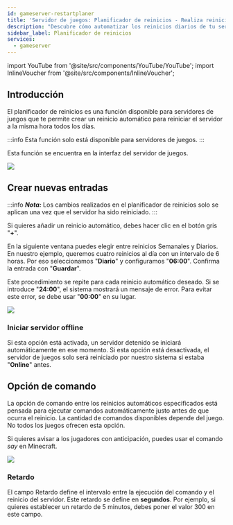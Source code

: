 ```yaml
---
id: gameserver-restartplaner
title: 'Servidor de juegos: Planificador de reinicios - Realiza reinicios automáticos del servidor'
description: "Descubre cómo automatizar los reinicios diarios de tu servidor de juegos para mejorar el rendimiento y la disponibilidad → Aprende más ahora"
sidebar_label: Planificador de reinicios
services:
  - gameserver
---
```


import YouTube from '@site/src/components/YouTube/YouTube';
import InlineVoucher from '@site/src/components/InlineVoucher';

## Introducción
El planificador de reinicios es una función disponible para servidores de juegos que te permite crear un reinicio automático para reiniciar el servidor a la misma hora todos los días.

<YouTube videoId="bcsAePevPnY" imageSrc="https://screensaver01.zap-hosting.com/index.php/s/pNsgKBQQGEC3tPj/preview" title="¡Cómo configurar un PLANIFICADOR DE REINICIOS para tu servidor!" description="¿Sientes que entiendes mejor cuando ves las cosas en acción? ¡Te tenemos cubierto! Sumérgete en nuestro video que te lo explica todo. Ya sea que tengas prisa o prefieras absorber la información de la forma más entretenida posible."/>

:::info
Esta función solo está disponible para servidores de juegos.
:::

Esta función se encuentra en la interfaz del servidor de juegos.

![](https://screensaver01.zap-hosting.com/index.php/s/doBQoGw3kTj8o6r/preview)

<InlineVoucher />

## Crear nuevas entradas

:::info
***Nota:*** Los cambios realizados en el planificador de reinicios solo se aplican una vez que el servidor ha sido reiniciado.
:::

Si quieres añadir un reinicio automático, debes hacer clic en el botón gris "**+**".

En la siguiente ventana puedes elegir entre reinicios Semanales y Diarios. En nuestro ejemplo, queremos cuatro reinicios al día con un intervalo de 6 horas. Por eso seleccionamos "**Diario**" y configuramos "**06:00**". Confirma la entrada con "**Guardar**".

Este procedimiento se repite para cada reinicio automático deseado. Si se introduce "**24:00**", el sistema mostrará un mensaje de error. Para evitar este error, se debe usar "**00:00**" en su lugar.

![](https://screensaver01.zap-hosting.com/index.php/s/j4nyS4efsKTinBS/preview)

### Iniciar servidor offline

Si esta opción está activada, un servidor detenido se iniciará automáticamente en ese momento. Si esta opción está desactivada, el servidor de juegos solo será reiniciado por nuestro sistema si estaba "**Online**" antes.

## Opción de comando

La opción de comando entre los reinicios automáticos especificados está pensada para ejecutar comandos automáticamente justo antes de que ocurra el reinicio. La cantidad de comandos disponibles depende del juego. No todos los juegos ofrecen esta opción.

Si quieres avisar a los jugadores con anticipación, puedes usar el comando *say* en Minecraft.

![](https://screensaver01.zap-hosting.com/index.php/s/bcRJQprM2BFeR75/preview)

### Retardo

El campo Retardo define el intervalo entre la ejecución del comando y el reinicio del servidor. Este retardo se define en **segundos**. Por ejemplo, si quieres establecer un retardo de 5 minutos, debes poner el valor 300 en este campo.

<InlineVoucher />